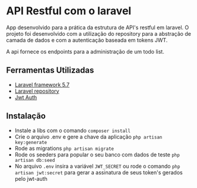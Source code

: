 # API Restful com o laravel

App desenvolvido para a prática da estrutura de API's restful em laravel. O projeto foi desenvolvido com a utilização do repository para a abstração de camada de dados e com a autenticação baseada em tokens JWT. 

A api fornece os endpoints para a administração de um todo list.

## Ferramentas Utilizadas
* [Laravel framework 5.7](https://laravel.com/docs/5.7) 
* [Laravel repository](https://github.com/andersao/l5-repository)
* [Jwt Auth](https://github.com/tymondesigns/jwt-auth) 

## Instalação
* Instale a libs com o comando `composer install`
* Crie o arquivo .env e gere a chave da aplicação `php artisan key:generate`
* Rode as migrations `php artisan migrate`
* Rode os seeders para popular o seu banco com dados de teste `php artisan db:seed`
* No arquivo `.env` insira a variável `JWT_SECRET` ou rode o comando `php artisan jwt:secret` para gerar a assinatura de seus token's gerados pelo jwt-auth
